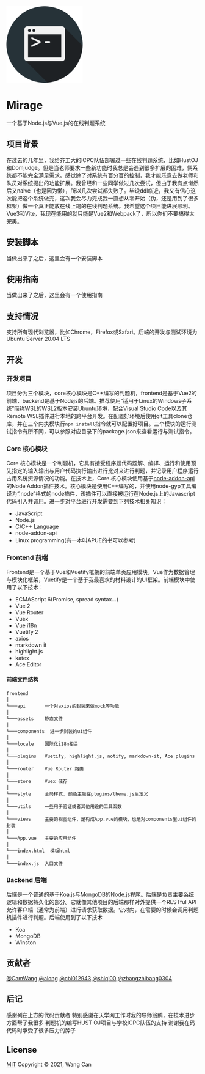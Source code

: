<img src="./docs/logo.png" width="200">

# Mirage
一个基于Node.js与Vue.js的在线判题系统
## 项目背景
在过去的几年里，我给齐工大的ICPC队伍部署过一些在线判题系统，比如HustOJ和Domjudge。但是当老师要求一些新功能时我总是会遇到很多扩展的困难，俩系统都不能完全满足需求。感觉除了对系统有百分百的控制，我才能乐意去做老师和队员对系统提出的功能扩展。我曾经和一些同学做过几次尝试，但由于我有点懒然后又naive（也是因为懒），所以几次尝试都失败了。毕设ddl临近，我又有信心这次能把这个系统做完，这次我会尽力完成我一直想从零开始（伪，还是用到了很多框架）做一个真正能放在线上跑的在线判题系统。我希望这个项目能进展顺利。Vue3和Vite，我现在能用的就只能是Vue2和Webpack了，所以你们不要搞得太完美。

## 安装脚本
当做出来了之后，这里会有一个安装脚本

## 使用指南
当做出来了之后，这里会有一个使用指南

## 支持情况
支持所有现代浏览器，比如Chrome，Firefox或Safari。后端的开发与测试环境为Ubuntu Server 20.04 LTS

## 开发

### 开发项目
项目分为三个模块，core核心模块是C++编写的判题机，frontend是基于Vue2的前端，backend是基于Nodejs的后端。推荐使用“适用于Linux的Windows子系统”简称WSL的WSL2版本安装Ubuntu环境，配合Visual Studio Code以及其Remote WSL插件进行本地的跨平台开发。在配置好环境后使用git工具clone仓库，并在三个内执模块行`npm install`指令就可以配置好项目。三个模块的运行测试指令有所不同，可以参照对应目录下的package.json来查看运行与测试指令。

### Core 核心模块
Core 核心模块是一个判题机，它具有接受程序题代码题解、编译、运行和使用预先指定的输入输出与用户代码执行输出进行比对来进行判题，并记录用户程序运行占用系统资源情况的功能。在技术上，Core 核心模块使用基于[node-addon-api](https://github.com/nodejs/node-addon-api)的Node Addon插件技术。核心模块是使用C++编写的，并使用node-gyp工具编译为“.node”格式的node插件，该插件可以直接被运行在Node.js上的Javascript代码引入并调用。进一步对平台进行开发需要到下列技术相关知识：
* JavaScript
* Node.js
* C/C++ Language
* node-addon-api
* Linux programming(有一本叫APUE的书可以参考)

### Frontend 前端
Frontend是一个基于Vue和Vuetify框架的前端单页应用模块。Vue作为数据管理与模块化框架，Vuetify是一个基于我最喜欢的材料设计的UI框架。前端模块中使用了以下技术：
* ECMAScript 6(Promise, spread syntax...)
* Vue 2
* Vue Router
* Vuex
* Vue i18n
* Vuetify 2
* axios
* markdown it
* highlight.js
* katex
* Ace Editor

#### 前端文件结构
```
frontend
│
└───api       一个对axios的封装来做mock等功能
│   
└───assets    静态文件
│   
└───components  进一步封装的ui组件
│   
└───locale    国际化i18n相关
│   
└───plugins   Vuetify, highlight.js, notify, markdown-it, Ace plugins
│   
└───router    Vue Router 路由
│   
└───store     Vuex 储存
│   
└───style     全局样式. 颜色主题在plugins/theme.js里定义
│   
└───utils     一些用于验证或者其他用途的工具函数
│   
└───views     主要的视图组件，是构成App.vue的模块，也是对components里ui组件的封装
│   
└───App.vue   主要的应用组件
│   
└───index.html  模板html
│   
└───index.js  入口文件
```

### Backend 后端
后端是一个普通的基于Koa.js与MongoDB的Node.js程序。后端是负责主要系统逻辑和数据持久化的部分。它就像其他项目的后端那样对外提供一个RESTful API允许客户端（通常为前端）进行请求获取数据。它对内，在需要的时候会调用判题机插件进行判题。后端使用到了以下技术
* Koa
* MongoDB
* Winston

## 贡献者
[@CamWang](https://github.com/camwang)
[@along](https://github.com/starnightw)
[@cbl012943](https://github.com/cbl012943)
[@shiqi00](https://github.com/Shiqi00)
[@zhangzhibang0304](https://github.com/zhangzhibang0304)

## 后记
感谢列在上方的代码贡献者
特别感谢在天学网工作时我的导师翁鹏，在技术进步方面帮了我很多
判题机的编写HUST OJ项目与学校ICPC队伍的支持
谢谢我在码代码时承受了很多压力的脖子

## License
[MIT](LICENSE)
Copyright © 2021, Wang Can

